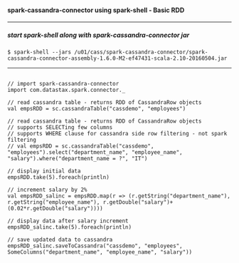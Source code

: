 #### spark-cassandra-connector using spark-shell - Basic RDD

---

##### start spark-shell along with spark-cassandra-connector jar
`$ spark-shell --jars /u01/cass/spark-cassandra-connector/spark-cassandra-connector-assembly-1.6.0-M2-ef47431-scala-2.10-20160504.jar`

---

```

// import spark-cassandra-connector
import com.datastax.spark.connector._

// read cassandra table - returns RDD of CassandraRow objects
val empsRDD = sc.cassandraTable("cassdemo", "employees")

// read cassandra table - returns RDD of CassandraRow objects
// supports SELECTing few columns
// supports WHERE clause for cassandra side row filtering - not spark filtering
// val empsRDD = sc.cassandraTable("cassdemo", "employees").select("department_name", "employee_name", "salary").where("department_name = ?", "IT")

// display initial data
empsRDD.take(5).foreach(println)

// increment salary by 2%
val empsRDD_salinc = empsRDD.map(r => (r.getString("department_name"), r.getString("employee_name"), r.getDouble("salary")+(0.02*r.getDouble("salary"))))

// display data after salary increment
empsRDD_salinc.take(5).foreach(println)

// save updated data to cassandra
empsRDD_salinc.saveToCassandra("cassdemo", "employees", SomeColumns("department_name", "employee_name", "salary"))

```

